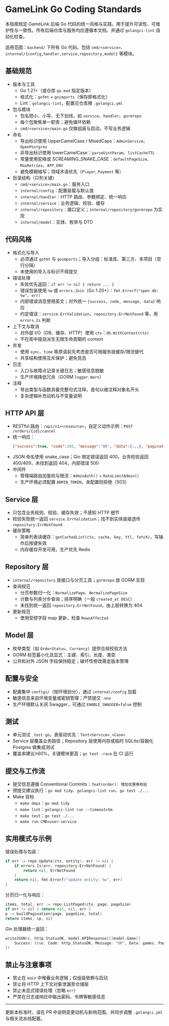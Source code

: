 # GameLink Go Coding Standards

本指南规定 GameLink 后端 Go 代码的统一风格与实践，用于提升可读性、可维护性与一致性。所有后端仓库与服务均应遵循本文档，并通过 `golangci-lint` 自动化检查。

适用范围：`backend/` 下所有 Go 代码，包括 `cmd/<service>`、`internal/{config,handler,service,repository,model}` 等模块。

## 基础规范

- 版本与工具
  - Go 1.21+（或仓库 `go.mod` 指定版本）
  - 格式化：`gofmt` + `goimports`（保存即格式化）
  - Lint：`golangci-lint`，配置见仓库根 `.golangci.yml`
- 包与模块
  - 包名短小、小写、无下划线，如 `service`、`handler`、`gormrepo`
  - 每个包聚焦单一职责；避免循环依赖
  - `cmd/<service>/main.go` 仅做组装与启动，不写业务逻辑
- 命名
  - 导出标识使用 UpperCamelCase / MixedCaps：`AdminService`、`OpenPostgres`
  - 非导出标识使用 lowerCamelCase：`parseUintParam`、`listCacheTTL`
  - 常量使用驼峰或 SCREAMING_SNAKE_CASE：`defaultPageSize`、`MaxRetries`、`APP_ENV`
  - 避免模糊缩写；领域术语优先（`Player`, `Payment` 等）
- 目录结构（只列关键）
  - `cmd/<service>/main.go`：服务入口
  - `internal/config`：配置装载与默认值
  - `internal/handler`：HTTP 路由、参数绑定、统一响应
  - `internal/service`：业务逻辑、校验、缓存
  - `internal/repository`：接口定义；`internal/repository/gormrepo` 为实现
  - `internal/model`：实体、枚举与 DTO

## 代码风格

- 格式化与导入
  - 必须通过 `gofmt` 与 `goimports`；导入分组：标准库、第三方、本项目（空行分隔）
  - 未使用的导入与标识不得提交
- 错误处理
  - 失败优先返回：`if err != nil { return ... }`
  - 错误包装使用 `%w` 或 `errors.Join`（Go 1.20+）：`fmt.Errorf("open db: %w", err)`
  - 内部错误消息使用英文；对外统一 `{success, code, message, data}` 响应
  - 约定错误：`service.ErrValidation`、`repository.ErrNotFound` 等，用 `errors.Is` 判断
- 上下文与取消
  - 对外部 I/O（DB、缓存、HTTP）使用 `ctx`：`db.WithContext(ctx)`
  - 不在库中擅自派生无限生命周期的 context
- 并发
  - 使用 `sync`、`time` 等原语前先考虑是否可用服务层缓存/限流替代
  - 共享结构使用互斥保护；避免竞态
- 日志
  - 入口与故障点记录关键日志；敏感信息脱敏
  - 生产环境降低冗余（GORM `logger.Warn`）
- 注释
  - 导出类型与函数具备完整句式注释，首句以被注释对象名开头
  - 复杂逻辑补充动机与不变量说明

## HTTP API 层

- RESTful 路由：`/api/v1/<resource>`，自定义动作示例：`POST /orders/{id}/cancel`
- 统一响应：
  ```json
  {"success":true, "code":200, "message":"OK", "data":{...}, "pagination":{...}}
  ```
- JSON 命名使用 snake_case；Gin 绑定错误返回 400，业务校验返回 400/409，未找到返回 404，内部错误 500
- 中间件
  - 管理端路由加鉴权与限流：`AdminAuth()` + `RateLimitAdmin()`
  - 生产环境必须配置 `ADMIN_TOKEN`，未配置则拒绝（503）

## Service 层

- 只包含业务规则、校验、缓存失效；不感知 HTTP 细节
- 校验失败统一返回 `service.ErrValidation`；找不到实体直接透传 `repository.ErrNotFound`
- 缓存策略
  - 简单列表读缓存：`getCachedList(ctx, cache, key, ttl, fetch)`，写操作后按键失效
  - 内存缓存开发可用，生产优先 Redis

## Repository 层

- `internal/repository` 放接口与分页工具；`gormrepo` 放 GORM 实现
- 查询规范
  - 分页参数归一化：`NormalizePage`、`NormalizePageSize`
  - 计数与列表分步查询；排序明确（一般 `created_at DESC`）
  - 未找到统一返回 `repository.ErrNotFound`，由上层转换为 404
- 更新规范
  - 使用受控字段 map 更新，检查 `RowsAffected`

## Model 层

- 枚举类型（如 `OrderStatus`、`Currency`）提供合规校验方法
- GORM 标签最小化且显式：主键、索引、长度、类型
- 公共和对外 JSON 字段保持稳定；破坏性修改需走版本管理

## 配置与安全

- 配置集中 `configs/`（按环境划分），通过 `internal/config` 加载
- 敏感信息来自环境变量或密钥管理；严禁提交 `.env`
- 生产环境默认关闭 Swagger，可通过 `ENABLE_SWAGGER=false` 控制

## 测试

- 单元测试 `_test.go`，表驱动优先：`Test<Service>_<Case>`
- Service 层覆盖业务路径；Repository 层使用内存或临时 SQLite/容器化 Postgres 做集成测试
- 覆盖率建议≥60%，关键模块更高；`go test -race` 在 CI 运行

## 提交与工作流

- 提交信息遵循 Conventional Commits：`feat(order): 增加优惠券校验`
- 预提交建议执行：`go mod tidy`、`golangci-lint run`、`go test ./...`
- Make 目标
  - `make deps`：`go mod tidy`
  - `make lint`：`golangci-lint run --timeout=5m`
  - `make test`：`go test ./...`
  - `make run CMD=user-service`

## 实用模式与示例

错误处理与包装：
```go
if err := repo.Update(ctx, entity); err != nil {
    if errors.Is(err, repository.ErrNotFound) {
        return nil, ErrNotFound
    }
    return nil, fmt.Errorf("update entity: %w", err)
}
```

分页归一化与响应：
```go
items, total, err := repo.ListPaged(ctx, page, pageSize)
if err != nil { return nil, nil, err }
p := buildPagination(page, pageSize, total)
return items, &p, nil
```

Gin 处理器统一返回：
```go
writeJSON(c, http.StatusOK, model.APIResponse[[]model.Game]{
    Success: true, Code: http.StatusOK, Message: "OK", Data: games, Pagination: pagination,
})
```

## 禁止与注意事项

- 禁止在 `main` 中堆叠业务逻辑；仅组装依赖与启动
- 禁止将 HTTP 上下文对象泄漏至仓储层
- 禁止未显式错误处理（忽略 `err`）
- 严禁在日志或响应中输出密码、令牌等敏感信息

---

更新本标准时，请在 PR 中说明变更动机与影响范围，并同步调整 `.golangci.yml` 与相关流水线配置。

